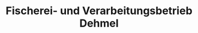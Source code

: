---
title: "Fischerei- und Verarbeitungsbetrieb Dehmel"
url: /dabel/fischerei-und-verarbeitungsbetrieb-dehmel/
shop: Fisch
---